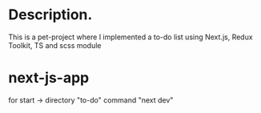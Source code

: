 # Description.
This is a pet-project where I implemented a to-do list using Next.js, Redux Toolkit, TS and scss module

# next-js-app
for start -> directory "to-do" command "next dev"
